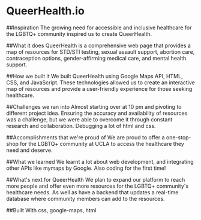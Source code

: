 # QueerHealth.io

##Inspiration
The growing need for accessible and inclusive healthcare for the LGBTQ+ community inspired us to create QueerHealth.

##What it does
QueerHealth is a comprehensive web page that provides a map of resources for STD/STI testing, sexual assault support, abortion care, contraception options, gender-affirming medical care, and mental health support.

##How we built it
We built QueerHealth using Google Maps API, HTML, CSS, and JavaScript. These technologies allowed us to create an interactive map of resources and provide a user-friendly experience for those seeking healthcare.

##Challenges we ran into
Almost starting over at 10 pm and pivoting to different project idea. Ensuring the accuracy and availability of resources was a challenge, but we were able to overcome it through constant research and collaboration. Debugging a lot of html and css.

##Accomplishments that we're proud of
We are proud to offer a one-stop-shop for the LGBTQ+ community at UCLA to access the healthcare they need and deserve.

##What we learned
We learnt a lot about web development, and integrating other APIs like mymaps by Google. Also coding for the first time!

##What's next for QueerHealth
We plan to expand our platform to reach more people and offer even more resources for the LGBTQ+ community's healthcare needs. As well as have a backend that updates a real-time database where community members can add to the resources.

##Built With
css, google-maps, html

